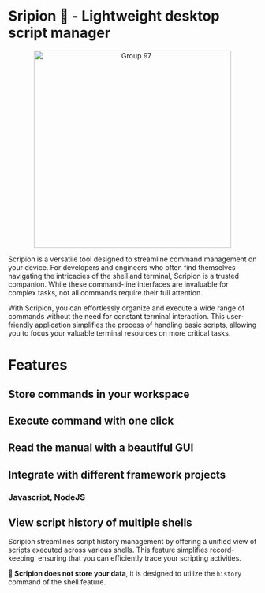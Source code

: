 # Sripion 🦂 - Lightweight desktop script manager

<p align="center">
<img width="400" alt="Group 97" src="https://github.com/nomadiz/scripion/assets/56880684/5c5eb56f-1f2c-4334-aea9-7c94f4a7d087">
</p>

Scripion is a versatile tool designed to streamline command management on your device. For developers and engineers who often find themselves navigating the intricacies of the shell and terminal, Scripion is a trusted companion. While these command-line interfaces are invaluable for complex tasks, not all commands require their full attention.

With Scripion, you can effortlessly organize and execute a wide range of commands without the need for constant terminal interaction. This user-friendly application simplifies the process of handling basic scripts, allowing you to focus your valuable terminal resources on more critical tasks.

# Features
## Store commands in your workspace

## Execute command with one click

## Read the manual with a beautiful GUI

## Integrate with different framework projects
### Javascript, NodeJS

## View script history of multiple shells

Scripion streamlines script history management by offering a unified view of scripts executed across various shells. This feature simplifies record-keeping, ensuring that you can efficiently trace your scripting activities.

**📝 Scripion does not store your data**, it is designed to utilize the `history` command of the shell feature.
